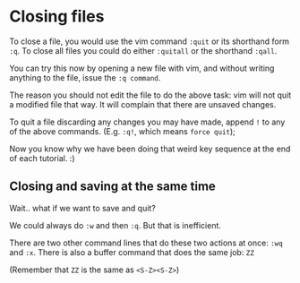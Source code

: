 Closing files
=============

To close a file, you would use the vim command `:quit` or its
shorthand form `:q`. To close all files you could do either
`:quitall` or the shorthand `:qall`.

You can try this now by opening a new file with vim, and without
writing anything to the file, issue the `:q command`.

The reason you should not edit the file to do the above task: vim will
not quit a modified file that way. It will complain that there are
unsaved changes.

To quit a file discarding any changes you may have made, append `!` to
any of the above commands. (E.g. `:q!`, which means `force quit`);

Now you know why we have been doing that weird key sequence at the
end of each tutorial. :)

Closing and saving at the same time
-----------------------------------

Wait.. what if we want to save and quit?

We could always do `:w` and then `:q`. But that is inefficient.

There are two other command lines that do these two actions at once: `:wq`
and `:x`. There is also a buffer command that does the same job: `ZZ`

(Remember that `ZZ` is the same as `<S-Z><S-Z>`)
